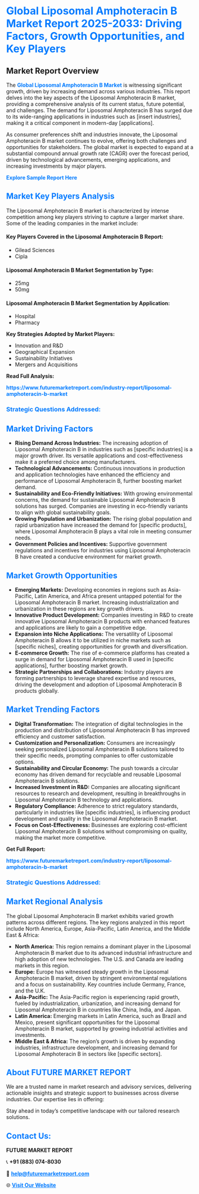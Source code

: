 <h1 style="color: #007BFF;">Global Liposomal Amphoteracin B Market Report 2025-2033: Driving Factors, Growth Opportunities, and Key Players</h1>

<section id="overview">
<h2>Market Report Overview</h2>
<p>The <a href="https://www.futuremarketreport.com/industry-report/liposomal-amphoteracin-b-market" style="color: #007BFF; text-decoration: none;"><strong>Global Liposomal Amphoteracin B Market</strong></a> is witnessing significant growth, driven by increasing demand across various industries. This report delves into the key aspects of the Liposomal Amphoteracin B market, providing a comprehensive analysis of its current status, future potential, and challenges. The demand for Liposomal Amphoteracin B has surged due to its wide-ranging applications in industries such as [insert industries], making it a critical component in modern-day [applications].</p>
<p>As consumer preferences shift and industries innovate, the Liposomal Amphoteracin B market continues to evolve, offering both challenges and opportunities for stakeholders. The global market is expected to expand at a substantial compound annual growth rate (CAGR) over the forecast period, driven by technological advancements, emerging applications, and increasing investments by major players.</p>
</section>

<section id="overview">
<p><a href="https://www.futuremarketreport.com/request-sample/reportId=64505" style="color: #007BFF; text-decoration: none;"><strong>Explore Sample Report Here</strong></a></p>
</section>

<section id="key-players">
<h2 style="color: #007BFF;">Market Key Players Analysis</h2>
<p>The Liposomal Amphoteracin B market is characterized by intense competition among key players striving to capture a larger market share. Some of the leading companies in the market include:</p>
<h4>Key Players Covered in the Liposomal Amphoteracin B Report:</h4>
<ul><li>Gilead Sciences</li><li>Cipla</li></ul>
<h4>Liposomal Amphoteracin B Market Segmentation by Type:</h4>
<ul><li>25mg</li><li>50mg</li></ul>

<h4>Liposomal Amphoteracin B Market Segmentation by Application:</h4>
<ul><li>Hospital</li><li>Pharmacy</li></ul>
<p><strong>Key Strategies Adopted by Market Players:</strong></p>
<ul>
<li>Innovation and R&D</li>
<li>Geographical Expansion</li>
<li>Sustainability Initiatives</li>
<li>Mergers and Acquisitions</li>
</ul>
</section>

<section>
<p><strong>Read Full Analysis: </strong></p><a href="https://www.futuremarketreport.com/industry-report/liposomal-amphoteracin-b-market" style="color: #007BFF; text-decoration: none;"><strong>https://www.futuremarketreport.com/industry-report/liposomal-amphoteracin-b-market</strong></a>
<h3 style="color: #007BFF;">Strategic Questions Addressed:</h3>
</section>

<section id="driving-factors">
<h2 style="color: #007BFF;">Market Driving Factors</h2>
<ul>
<li><strong>Rising Demand Across Industries:</strong> The increasing adoption of Liposomal Amphoteracin B in industries such as [specific industries] is a major growth driver. Its versatile applications and cost-effectiveness make it a preferred choice among manufacturers.</li>
<li><strong>Technological Advancements:</strong> Continuous innovations in production and application technologies have enhanced the efficiency and performance of Liposomal Amphoteracin B, further boosting market demand.</li>
<li><strong>Sustainability and Eco-Friendly Initiatives:</strong> With growing environmental concerns, the demand for sustainable Liposomal Amphoteracin B solutions has surged. Companies are investing in eco-friendly variants to align with global sustainability goals.</li>
<li><strong>Growing Population and Urbanization:</strong> The rising global population and rapid urbanization have increased the demand for [specific products], where Liposomal Amphoteracin B plays a vital role in meeting consumer needs.</li>
<li><strong>Government Policies and Incentives:</strong> Supportive government regulations and incentives for industries using Liposomal Amphoteracin B have created a conducive environment for market growth.</li>
</ul>
</section>

<section id="growth-opportunities">
<h2 style="color: #007BFF;">Market Growth Opportunities</h2>
<ul>
<li><strong>Emerging Markets:</strong> Developing economies in regions such as Asia-Pacific, Latin America, and Africa present untapped potential for the Liposomal Amphoteracin B market. Increasing industrialization and urbanization in these regions are key growth drivers.</li>
<li><strong>Innovative Product Development:</strong> Companies investing in R&D to create innovative Liposomal Amphoteracin B products with enhanced features and applications are likely to gain a competitive edge.</li>
<li><strong>Expansion into Niche Applications:</strong> The versatility of Liposomal Amphoteracin B allows it to be utilized in niche markets such as [specific niches], creating opportunities for growth and diversification.</li>
<li><strong>E-commerce Growth:</strong> The rise of e-commerce platforms has created a surge in demand for Liposomal Amphoteracin B used in [specific applications], further boosting market growth.</li>
<li><strong>Strategic Partnerships and Collaborations:</strong> Industry players are forming partnerships to leverage shared expertise and resources, driving the development and adoption of Liposomal Amphoteracin B products globally.</li>
</ul>
</section>

<section id="trending-factors">
<h2 style="color: #007BFF;">Market Trending Factors</h2>
<ul>
<li><strong>Digital Transformation:</strong> The integration of digital technologies in the production and distribution of Liposomal Amphoteracin B has improved efficiency and customer satisfaction.</li>
<li><strong>Customization and Personalization:</strong> Consumers are increasingly seeking personalized Liposomal Amphoteracin B solutions tailored to their specific needs, prompting companies to offer customizable options.</li>
<li><strong>Sustainability and Circular Economy:</strong> The push towards a circular economy has driven demand for recyclable and reusable Liposomal Amphoteracin B solutions.</li>
<li><strong>Increased Investment in R&D:</strong> Companies are allocating significant resources to research and development, resulting in breakthroughs in Liposomal Amphoteracin B technology and applications.</li>
<li><strong>Regulatory Compliance:</strong> Adherence to strict regulatory standards, particularly in industries like [specific industries], is influencing product development and quality in the Liposomal Amphoteracin B market.</li>
<li><strong>Focus on Cost-Effectiveness:</strong> Businesses are exploring cost-efficient Liposomal Amphoteracin B solutions without compromising on quality, making the market more competitive.</li>
</ul>
</section>

<section>
<p><strong>Get Full Report: </strong></p><a href="https://www.futuremarketreport.com/industry-report/liposomal-amphoteracin-b-market" style="color: #007BFF; text-decoration: none;"><strong>https://www.futuremarketreport.com/industry-report/liposomal-amphoteracin-b-market</strong></a>
<h3 style="color: #007BFF;">Strategic Questions Addressed:</h3>
</section>


<section id="regional-analysis">
<h2 style="color: #007BFF;">Market Regional Analysis</h2>
<p>The global Liposomal Amphoteracin B market exhibits varied growth patterns across different regions. The key regions analyzed in this report include North America, Europe, Asia-Pacific, Latin America, and the Middle East & Africa:</p>
<ul>
<li><strong>North America:</strong> This region remains a dominant player in the Liposomal Amphoteracin B market due to its advanced industrial infrastructure and high adoption of new technologies. The U.S. and Canada are leading markets in this region.</li>
<li><strong>Europe:</strong> Europe has witnessed steady growth in the Liposomal Amphoteracin B market, driven by stringent environmental regulations and a focus on sustainability. Key countries include Germany, France, and the U.K.</li>
<li><strong>Asia-Pacific:</strong> The Asia-Pacific region is experiencing rapid growth, fueled by industrialization, urbanization, and increasing demand for Liposomal Amphoteracin B in countries like China, India, and Japan.</li>
<li><strong>Latin America:</strong> Emerging markets in Latin America, such as Brazil and Mexico, present significant opportunities for the Liposomal Amphoteracin B market, supported by growing industrial activities and investments.</li>
<li><strong>Middle East & Africa:</strong> The region’s growth is driven by expanding industries, infrastructure development, and increasing demand for Liposomal Amphoteracin B in sectors like [specific sectors].</li>
</ul>
</section>

<footer>
<h2 style="color: #007BFF;">About FUTURE MARKET REPORT</h2>
<p>We are a trusted name in market research and advisory services, delivering actionable insights and strategic support to businesses across diverse industries. Our expertise lies in offering:</p>

<p>Stay ahead in today’s competitive landscape with our tailored research solutions.</p>

<h2 style="color: #007BFF;">Contact Us:</h2>
<p><strong>FUTURE MARKET REPORT</strong></p>
<p>📞 <strong>+91 (883) 074-8030</strong></p>
<p>📧 <strong><a href="mailto:help@futuremarketreport.com" style="color: #007BFF;">help@futuremarketreport.com</a></strong></p>
<p>🌐 <strong><a href="https://www.futuremarketreport.com/" style="color: #007BFF;">Visit Our Website</a></strong></p>
</footer>